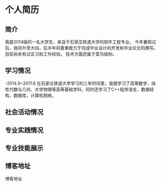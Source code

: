 # 个人简历

## 简介
我是2014级的一名大学生，来自于石家庄铁道大学的软件工程专业。
今年暑假过后，我将升至大四，后半年将着重致力于完成毕业设计的开发和毕业论文的撰写。
目前尚未有过实习和工作经验。
技术方面还属于菜鸟级别。

## 学习情况
-2014.9~2017.6 在石家庄铁道大学学习的三年时间里，我既学习了高等数学、线性代数与几何、大学物理等高等基础学科，同时还学习了C++程序语言，数据结构，数据库，计算机网络，


## 社会活动情况


## 专业实践情况

## 专业技能展示

## 博客地址

博客地址
